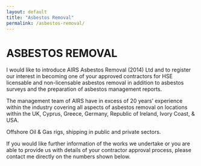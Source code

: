 ```yaml
---
layout: default
title: "Asbestos Removal"
permalink: /asbestos-removal/
---
```


# ASBESTOS REMOVAL
I would like to introduce AIRS Asbestos Removal (2014) Ltd and to register our interest in becoming one of your approved contractors for HSE licensable and non-licensable asbestos removal in addition to
asbestos surveys and the preparation of asbestos management reports.

The management team of AIRS have in excess of 20 years’ experience within the industry covering all
aspects of asbestos removal on locations within the UK, Cyprus, Greece, Germany, Republic of Ireland, Ivory Coast, & USA.

Offshore Oil & Gas rigs, shipping in public and private sectors.

If you would like further information of the works we undertake or you are able to provide us with details of your contractor approval process, please contact me directly on the numbers shown below.